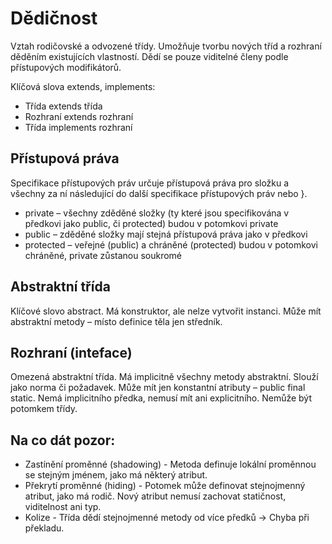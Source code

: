 # Dědičnost
Vztah rodičovské a odvozené třídy. Umožňuje tvorbu nových tříd a rozhraní děděním existujících vlastností. Dědí se pouze viditelné členy podle přístupových modifikátorů. 

Klíčová slova extends, implements:
- Třída extends třída
- Rozhraní extends rozhraní
- Třída implements rozhraní

## Přístupová práva
Specifikace přístupových práv určuje přístupová práva pro složku a všechny za ní následující do další specifikace přístupových práv nebo }.
- private – všechny zděděné složky (ty které jsou specifikována v předkovi jako public, či protected) budou v potomkovi private 
- public – zděděné složky mají stejná přístupová práva jako v předkovi 
- protected – veřejné (public) a chráněné (protected) budou v potomkovi chráněné, private zůstanou soukromé

## Abstraktní třída
Klíčové slovo abstract. Má konstruktor, ale nelze vytvořit instanci. Může mít abstraktní metody – místo definice těla jen středník.

## Rozhraní (inteface)
Omezená abstraktní třída. Má implicitně všechny metody abstraktní. Slouží jako norma či požadavek. Může mít jen konstantní atributy – public final static. Nemá implicitního předka, nemusí mít ani explicitního. Nemůže být potomkem třídy.

## Na co dát pozor:
- Zastínění proměnné (shadowing) - Metoda definuje lokální proměnnou se stejným jménem, jako má některý atribut.
- Překrytí proměnné (hiding) - Potomek může definovat stejnojmenný atribut, jako má rodič. Nový atribut nemusí zachovat statičnost, viditelnost ani typ.
- Kolize - Třída dědí stejnojmenné metody od více předků -> Chyba při překladu.